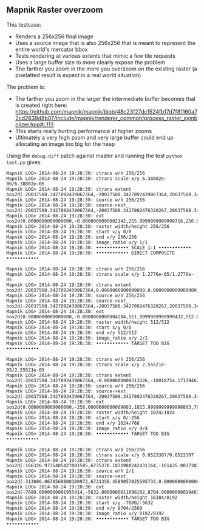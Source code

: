 

## Mapnik Raster overzoom

This testcase:

 - Renders a 256x256 final image
 - Uses a source image that is also 256x256 that is meant to represent the entire world's mercator bbox
 - Tests rendering at various extents that mimic a few tile requests
 - Uses a large buffer size to more clearly expose the problem
 - The farther you zoom in the more you overzoom on the existing raster (a pixelatted result is expect in a real world situation)

 The problem is:

 - The farther you zoom in the larger the intermediate buffer becomes that is created right here: https://github.com/mapnik/mapnik/blob/48c23f27dc1524fb17d7f81160a72cd2639d8b07/include/mapnik/renderer_common/process_raster_symbolizer.hpp#L113
 - This starts really hurting performance at higher zooms
 - Ultimately a very high zoom and very large buffer could end up allocating an image too big for the heap


Using the `debug.diff` patch against master and running the test `python test.py` gives:


```
Mapnik LOG> 2014-08-24 19:28:30: ctrans w/h 256/256
Mapnik LOG> 2014-08-24 19:28:30: ctrans scale x/y 6.38802e-06/6.38802e-06
Mapnik LOG> 2014-08-24 19:28:30: ctrans extent box2d(-20037508.3427892439067364,-20037508.3427892439067364,20037508.3427892439067364,20037508.3427892439067364)
Mapnik LOG> 2014-08-24 19:28:30: source w/h 256/256
Mapnik LOG> 2014-08-24 19:28:30: source->ext_ box2d(-20037508.3427892439067364,-20037508.3427892476320267,20037508.3427892439067364,20037508.3427892774343491)
Mapnik LOG> 2014-08-24 19:28:30: ext box2d(0.0000000000000000,-0.0000000000002142,255.9999999999999716,256.0000000000000568)
Mapnik LOG> 2014-08-24 19:28:30: raster width/height 256/256
Mapnik LOG> 2014-08-24 19:28:30: start x/y 0/0
Mapnik LOG> 2014-08-24 19:28:30: end x/y 256/256
Mapnik LOG> 2014-08-24 19:28:30: image_ratio x/y 1/1
Mapnik LOG> 2014-08-24 19:28:30: •••••••••••• SCALE 1:1 ••••••••••••
Mapnik LOG> 2014-08-24 19:28:30: •••••••••••• DIRECT COMPOSITE ••••••••••••

Mapnik LOG> 2014-08-24 19:28:30: ctrans w/h 256/256
Mapnik LOG> 2014-08-24 19:28:30: ctrans scale x/y 1.2776e-05/1.2776e-05
Mapnik LOG> 2014-08-24 19:28:30: ctrans extent box2d(-20037508.3427892439067364,0.0000000000000000,0.0000000000000000,20037508.3427892439067364)
Mapnik LOG> 2014-08-24 19:28:30: source w/h 256/256
Mapnik LOG> 2014-08-24 19:28:30: source->ext_ box2d(-20037508.3427892439067364,-20037508.3427892476320267,20037508.3427892439067364,20037508.3427892774343491)
Mapnik LOG> 2014-08-24 19:28:30: ext box2d(0.0000000000000000,-0.0000000000004284,511.9999999999999432,512.0000000000001137)
Mapnik LOG> 2014-08-24 19:28:30: raster width/height 512/512
Mapnik LOG> 2014-08-24 19:28:30: start x/y 0/0
Mapnik LOG> 2014-08-24 19:28:30: end x/y 512/512
Mapnik LOG> 2014-08-24 19:28:30: image_ratio x/y 2/2
Mapnik LOG> 2014-08-24 19:28:30: •••••••••••• TARGET TOO BIG ••••••••••••

Mapnik LOG> 2014-08-24 19:28:30: ctrans w/h 256/256
Mapnik LOG> 2014-08-24 19:28:30: ctrans scale x/y 2.55521e-05/2.55521e-05
Mapnik LOG> 2014-08-24 19:28:30: ctrans extent box2d(-20037508.3427892439067364,-0.0000000009313226,-10018754.1713946219533682,10018754.1713946200907230)
Mapnik LOG> 2014-08-24 19:28:30: source w/h 256/256
Mapnik LOG> 2014-08-24 19:28:30: source->ext_ box2d(-20037508.3427892439067364,-20037508.3427892476320267,20037508.3427892439067364,20037508.3427892774343491)
Mapnik LOG> 2014-08-24 19:28:30: ext box2d(0.0000000000000000,-256.0000000000009663,1023.9999999999998863,768.0000000000002274)
Mapnik LOG> 2014-08-24 19:28:30: raster width/height 1024/1024
Mapnik LOG> 2014-08-24 19:28:30: start x/y 0/-256
Mapnik LOG> 2014-08-24 19:28:30: end x/y 1024/768
Mapnik LOG> 2014-08-24 19:28:30: image_ratio x/y 4/4
Mapnik LOG> 2014-08-24 19:28:30: •••••••••••• TARGET TOO BIG ••••••••••••

Mapnik LOG> 2014-08-24 19:28:30: ctrans w/h 256/256
Mapnik LOG> 2014-08-24 19:28:30: ctrans scale x/y 0.0523307/0.0523307
Mapnik LOG> 2014-08-24 19:28:30: ctrans extent box2d(-166326.9735485427081585,6775378.1871980242431164,-161435.0037382915616035,6780270.1570082753896713)
Mapnik LOG> 2014-08-24 19:28:30: source w/h 2/1
Mapnik LOG> 2014-08-24 19:28:30: source->ext_ box2d(-313086.0678560808300972,6731350.4589057825505733,0.0000000000000000,6887893.4928338229656219)
Mapnik LOG> 2014-08-24 19:28:30: ext box2d(-7680.0000000001955414,-5632.0000000011696102,8704.0000000001946319,2559.9999999990254764)
Mapnik LOG> 2014-08-24 19:28:30: raster width/height 16384/8192
Mapnik LOG> 2014-08-24 19:28:30: start x/y -7680/-5632
Mapnik LOG> 2014-08-24 19:28:30: end x/y 8704/2560
Mapnik LOG> 2014-08-24 19:28:30: image_ratio x/y 8192/8192
Mapnik LOG> 2014-08-24 19:28:30: •••••••••••• TARGET TOO BIG ••••••••••••
```
